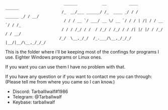                               ______           __          ____               ______                   
                             /_  __/___ ______/ /_  ____ _/ / /      ______ _/ / __/                   
                              / / / __ `/ ___/ __ \/ __ `/ / / | /| / / __ `/ / /_                     
                             / / / /_/ / /  / /_/ / /_/ / / /| |/ |/ / /_/ / / __/                     
                            /_/  \__,_/_/  /_.___/\__,_/_/_/ |__/|__/\__,_/_/_/                    

This is the folder where i'll be keeping most of the confings for programs I use.
Eighter Windows programs or Linux ones.

If you want you can use them I have no problem with that.

If you have any question or if you want to contact me you can through:
(Please tell me from where you came so I can know.)
- Discord: Tarballlwalf#1986
- Telegram: @Tarballwalf
- Keybase: tarballwalf
